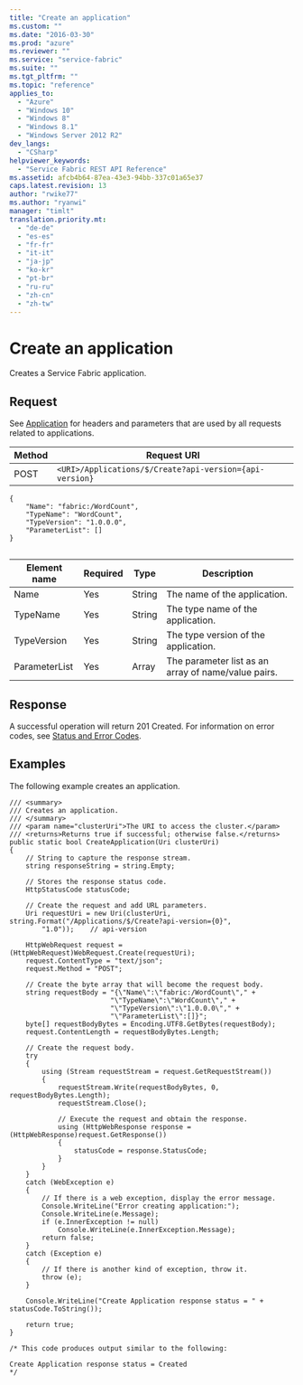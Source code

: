 ```yaml
---
title: "Create an application"
ms.custom: ""
ms.date: "2016-03-30"
ms.prod: "azure"
ms.reviewer: ""
ms.service: "service-fabric"
ms.suite: ""
ms.tgt_pltfrm: ""
ms.topic: "reference"
applies_to: 
  - "Azure"
  - "Windows 10"
  - "Windows 8"
  - "Windows 8.1"
  - "Windows Server 2012 R2"
dev_langs: 
  - "CSharp"
helpviewer_keywords: 
  - "Service Fabric REST API Reference"
ms.assetid: afcb4b64-87ea-43e3-94bb-337c01a65e37
caps.latest.revision: 13
author: "rwike77"
ms.author: "ryanwi"
manager: "timlt"
translation.priority.mt: 
  - "de-de"
  - "es-es"
  - "fr-fr"
  - "it-it"
  - "ja-jp"
  - "ko-kr"
  - "pt-br"
  - "ru-ru"
  - "zh-cn"
  - "zh-tw"
---
```

# Create an application
Creates a Service Fabric application.  
  
## Request  
 See [Application](application2.md) for headers and parameters that are used by all requests related to applications.  
  
|Method|Request URI|  
|------------|-----------------|  
|POST|`<URI>/Applications/$/Create?api-version={api-version}`|  
  
```  
{  
    "Name": "fabric:/WordCount",  
    "TypeName": "WordCount",  
    "TypeVersion": "1.0.0.0",  
    "ParameterList": []  
}  
  
```  
  
|Element name|Required|Type|Description|  
|------------------|--------------|----------|-----------------|  
|Name|Yes|String|The name of the application.|  
|TypeName|Yes|String|The type name of the application.|  
|TypeVersion|Yes|String|The type version of the application.|  
|ParameterList|Yes|Array|The parameter list as an array of name/value pairs.|  
  
## Response  
 A successful operation will return 201 Created. For information on error codes, see [Status and Error Codes](status-and-error-codes1.md).  
  
## Examples  
 The following example creates an application.  
  
```  
/// <summary>  
/// Creates an application.  
/// </summary>  
/// <param name="clusterUri">The URI to access the cluster.</param>  
/// <returns>Returns true if successful; otherwise false.</returns>  
public static bool CreateApplication(Uri clusterUri)  
{  
    // String to capture the response stream.  
    string responseString = string.Empty;  
  
    // Stores the response status code.  
    HttpStatusCode statusCode;  
  
    // Create the request and add URL parameters.  
    Uri requestUri = new Uri(clusterUri, string.Format("/Applications/$/Create?api-version={0}",  
        "1.0"));    // api-version  
  
    HttpWebRequest request = (HttpWebRequest)WebRequest.Create(requestUri);  
    request.ContentType = "text/json";  
    request.Method = "POST";  
  
    // Create the byte array that will become the request body.  
    string requestBody = "{\"Name\":\"fabric:/WordCount\"," +  
                         "\"TypeName\":\"WordCount\"," +  
                         "\"TypeVersion\":\"1.0.0.0\"," +  
                         "\"ParameterList\":[]}";  
    byte[] requestBodyBytes = Encoding.UTF8.GetBytes(requestBody);  
    request.ContentLength = requestBodyBytes.Length;  
  
    // Create the request body.  
    try  
    {  
        using (Stream requestStream = request.GetRequestStream())  
        {  
            requestStream.Write(requestBodyBytes, 0, requestBodyBytes.Length);  
            requestStream.Close();  
  
            // Execute the request and obtain the response.  
            using (HttpWebResponse response = (HttpWebResponse)request.GetResponse())  
            {  
                statusCode = response.StatusCode;  
            }  
        }  
    }  
    catch (WebException e)  
    {  
        // If there is a web exception, display the error message.  
        Console.WriteLine("Error creating application:");  
        Console.WriteLine(e.Message);  
        if (e.InnerException != null)  
            Console.WriteLine(e.InnerException.Message);  
        return false;  
    }  
    catch (Exception e)  
    {  
        // If there is another kind of exception, throw it.  
        throw (e);  
    }  
  
    Console.WriteLine("Create Application response status = " + statusCode.ToString());  
  
    return true;  
}  
  
/* This code produces output similar to the following:  
  
Create Application response status = Created  
*/  
  
```